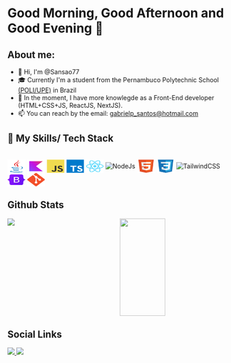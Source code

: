 # Good Morning, Good Afternoon and Good Evening 🧐

## About me:
<!--
  ![status de GaPSant no Github](https://github-readme-stats.vercel.app/api?username=GabPSant&show_icons=true)
  [![Cartão ReadME](https://github-readme-stats.vercel.app/api/pin/?username=GabPSant&repo=public-GabPSant)](https://github.com/anuraghazra/github-readme-stats)

  [![Top Linguagens](https://github-readme-stats.vercel.app/api/top-langs/?username=GabPSant)](https://github.com/GabPSant?tab=repositories)
-->
- 👋 Hi, I'm @Sansao77
- 🎓 Currently I'm a student from the Pernambuco Polytechnic School [(POLI/UPE)](https://www.instagram.com/poli_upe/) in Brazil
- 🌱 In the moment, I have more knowlegde as a Front-End developer (HTML+CSS+JS, ReactJS, NextJS).
- 📫 You can reach by the email: gabrielp_santos@hotmail.com

## 💾 My Skills/ Tech Stack

<div style="display: inline_block"><br>
  <img align="center" alt="Java" height="30" width="40" src="https://raw.githubusercontent.com/devicons/devicon/master/icons/java/java-original.svg"/>
  <img align="center" alt="Kotlin" height="30" width="40" src="https://raw.githubusercontent.com/devicons/devicon/master/icons/kotlin/kotlin-original.svg"/>
  <img align="center" alt="JavaScript" height="30" width="40" src="https://raw.githubusercontent.com/devicons/devicon/master/icons/javascript/javascript-original.svg"/>
  <img align="center" alt="Typescript" height="30" width="40" src='https://raw.githubusercontent.com/devicons/devicon/master/icons/typescript/typescript-original.svg'/>
  <img align="center" alt="React" height="30" width="40" src='https://raw.githubusercontent.com/devicons/devicon/master/icons/react/react-original.svg'/>
  <img align="center" alt="NodeJs" height="30" width="40" src='https://cdn.jsdelivr.net/gh/devicons/devicon/icons/nodejs/nodejs-original.svg'/>
  <img align="center" alt="HTML" height="30" width="40" src="https://raw.githubusercontent.com/devicons/devicon/master/icons/html5/html5-original.svg"/>
  <img align="center" alt="CSS" height="30" width="40" src="https://raw.githubusercontent.com/devicons/devicon/master/icons/css3/css3-original.svg"/>
  <img align="center" alt="TailwindCSS" height="30" width="40" src="https://cdn.jsdelivr.net/gh/devicons/devicon@latest/icons/tailwindcss/tailwindcss-original.svg" />
  <img align="center" alt="BootstrapCSS" height="30" width="40" src='https://raw.githubusercontent.com/devicons/devicon/master/icons/bootstrap/bootstrap-original.svg'/>
  <img align="center" alt="Git" height="30" width="40" src='https://raw.githubusercontent.com/devicons/devicon/master/icons/git/git-original.svg'/>
</div>

## Github Stats
  <div style="display: flex">
      <img width="50%" src="https://github-readme-stats.vercel.app/api?username=Sansao77&show_icons=true&theme=tokyonight&hide_rank=true&&locale=pt-br"/>
      <img width="45%" height="218px" src="https://github-readme-stats.vercel.app/api/top-langs/?username=Sansao77&show_icons=true&theme=dracula&layout=donut&hide_border=true"/>
  </div>

## Social Links

<a href="https://www.linkedin.com/in/gabriel-p-santos-524886255/" target="_blank">
  <img src="https://img.shields.io/badge/-LinkedIn-%230077B5?style=for-the-badge&logo=linkedin&logoColor=white" target="_blank"/>
</a>
<a href="https://www.instagram.com/sansao.2077/" target="_blank">
  <img loading="lazy" src="https://img.shields.io/badge/-Instagram-%23E4405F?style=for-the-badge&logo=instagram&logoColor=white" target="_blank"/>
</a>
